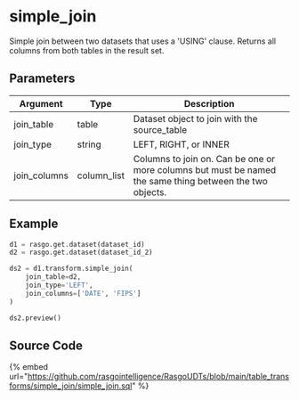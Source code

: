 

# simple_join

Simple join between two datasets that uses a 'USING' clause. Returns all columns from both tables in the result set.


## Parameters

|   Argument   |    Type     |                                               Description                                                |
| ------------ | ----------- | -------------------------------------------------------------------------------------------------------- |
| join_table   | table       | Dataset object to join with the source_table                                                             |
| join_type    | string      | LEFT, RIGHT, or INNER                                                                                    |
| join_columns | column_list | Columns to join on. Can be one or more columns but must be named the same thing between the two objects. |


## Example

```python
d1 = rasgo.get.dataset(dataset_id)
d2 = rasgo.get.dataset(dataset_id_2)

ds2 = d1.transform.simple_join(
    join_table=d2,
    join_type='LEFT',
    join_columns=['DATE', 'FIPS']
)

ds2.preview()

```

## Source Code

{% embed url="https://github.com/rasgointelligence/RasgoUDTs/blob/main/table_transforms/simple_join/simple_join.sql" %}


